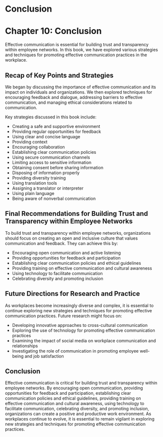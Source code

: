 # Conclusion

Chapter 10: Conclusion
======================

Effective communication is essential for building trust and transparency within employee networks. In this book, we have explored various strategies and techniques for promoting effective communication practices in the workplace.

Recap of Key Points and Strategies
----------------------------------

We began by discussing the importance of effective communication and its impact on individuals and organizations. We then explored techniques for encouraging feedback and dialogue, addressing barriers to effective communication, and managing ethical considerations related to communication.

Key strategies discussed in this book include:

* Creating a safe and supportive environment
* Providing regular opportunities for feedback
* Using clear and concise language
* Providing context
* Encouraging collaboration
* Establishing clear communication policies
* Using secure communication channels
* Limiting access to sensitive information
* Obtaining consent before sharing information
* Disposing of information properly
* Providing diversity training
* Using translation tools
* Assigning a translator or interpreter
* Using plain language
* Being aware of nonverbal communication

Final Recommendations for Building Trust and Transparency within Employee Networks
----------------------------------------------------------------------------------

To build trust and transparency within employee networks, organizations should focus on creating an open and inclusive culture that values communication and feedback. They can achieve this by:

* Encouraging open communication and active listening
* Providing opportunities for feedback and participation
* Establishing clear communication policies and ethical guidelines
* Providing training on effective communication and cultural awareness
* Using technology to facilitate communication
* Celebrating diversity and promoting inclusion

Future Directions for Research and Practice
-------------------------------------------

As workplaces become increasingly diverse and complex, it is essential to continue exploring new strategies and techniques for promoting effective communication practices. Future research might focus on:

* Developing innovative approaches to cross-cultural communication
* Exploring the use of technology for promoting effective communication practices
* Examining the impact of social media on workplace communication and relationships
* Investigating the role of communication in promoting employee well-being and job satisfaction

Conclusion
----------

Effective communication is critical for building trust and transparency within employee networks. By encouraging open communication, providing opportunities for feedback and participation, establishing clear communication policies and ethical guidelines, providing training on effective communication and cultural awareness, using technology to facilitate communication, celebrating diversity, and promoting inclusion, organizations can create a positive and productive work environment. As workplaces continue to evolve, it is essential to remain vigilant in exploring new strategies and techniques for promoting effective communication practices.